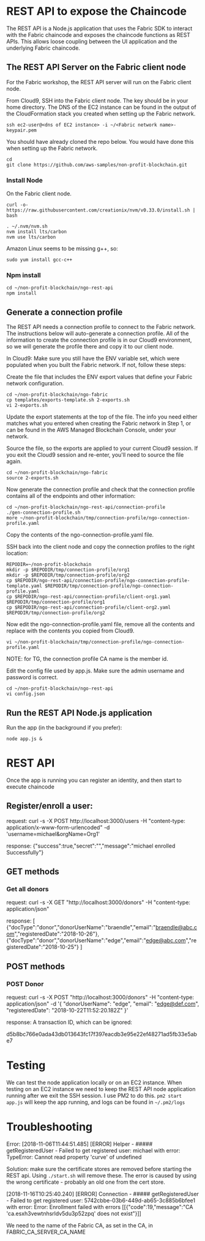 # REST API to expose the Chaincode

The REST API is a Node.js application that uses the Fabric SDK to interact with the Fabric chaincode
and exposes the chaincode functions as REST APIs. This allows loose coupling between the UI application
and the underlying Fabric chaincode.

## The REST API Server on the Fabric client node
For the Fabric workshop, the REST API server will run on the Fabric client node.

From Cloud9, SSH into the Fabric client node. The key should be in your home directory. The DNS of the
EC2 instance can be found in the output of the CloudFormation stack you created when setting up the
Fabric network.

```
ssh ec2-user@<dns of EC2 instance> -i ~/<Fabric network name>-keypair.pem
```

You should have already cloned the repo below. You would have done this when setting up the
Fabric network.

```
cd
git clone https://github.com/aws-samples/non-profit-blockchain.git
```

### Install Node
On the Fabric client node.

```
curl -o- https://raw.githubusercontent.com/creationix/nvm/v0.33.0/install.sh | bash
```

```
. ~/.nvm/nvm.sh
nvm install lts/carbon
nvm use lts/carbon
```

Amazon Linux seems to be missing g++, so:

```
sudo yum install gcc-c++
```

### Npm install

```
cd ~/non-profit-blockchain/ngo-rest-api
npm install
```

## Generate a connection profile

The REST API needs a connection profile to connect to the Fabric network. The instructions below will 
auto-generate a connection profile. All of the information to create the connection profile is in 
our Cloud9 environment, so we will generate the profile there and copy it to our client node.

In Cloud9:
Make sure you still have the ENV variable set, which were populated when you built the Fabric network.
If not, follow these steps:

Create the file that includes the ENV export values that define your Fabric network configuration.

```
cd ~/non-profit-blockchain/ngo-fabric
cp templates/exports-template.sh 2-exports.sh
vi 2-exports.sh
```

Update the export statements at the top of the file. The info you need either matches what you 
entered when creating the Fabric network in Step 1, or can be found in the AWS Managed Blockchain Console,
under your network.

Source the file, so the exports are applied to your current Cloud9 session. If you exit the Cloud9
session and re-enter, you'll need to source the file again.

```
cd ~/non-profit-blockchain/ngo-fabric
source 2-exports.sh
```

Now generate the connection profile and check that the connection profile contains all of the
endpoints and other information:

```
cd ~/non-profit-blockchain/ngo-rest-api/connection-profile
./gen-connection-profile.sh
more ~/non-profit-blockchain/tmp/connection-profile/ngo-connection-profile.yaml
```

Copy the contents of the ngo-connection-profile.yaml file.

SSH back into the client node and copy the connection profiles to the right location:

```
REPODIR=~/non-profit-blockchain
mkdir -p $REPODIR/tmp/connection-profile/org1
mkdir -p $REPODIR/tmp/connection-profile/org2
cp $REPODIR/ngo-rest-api/connection-profile/ngo-connection-profile-template.yaml $REPODIR/tmp/connection-profile/ngo-connection-profile.yaml
cp $REPODIR/ngo-rest-api/connection-profile/client-org1.yaml $REPODIR/tmp/connection-profile/org1
cp $REPODIR/ngo-rest-api/connection-profile/client-org2.yaml $REPODIR/tmp/connection-profile/org2
```

Now edit the ngo-connection-profile.yaml file, remove all the contents and replace with the contents you
copied from Cloud9.

```
vi ~/non-profit-blockchain/tmp/connection-profile/ngo-connection-profile.yaml
```
NOTE: for TG, the connection profile CA name is the member id.

Edit the config file used by app.js. Make sure the admin username and password is correct.

```
cd ~/non-profit-blockchain/ngo-rest-api
vi config.json
```

## Run the REST API Node.js application

Run the app (in the background if you prefer):

```
node app.js &
```

# REST API 
Once the app is running you can register an identity, and then start to execute chaincode

## Register/enroll a user:

request:
curl -s -X POST http://localhost:3000/users -H "content-type: application/x-www-form-urlencoded" -d 'username=michael&orgName=Org1'

response:
{"success":true,"secret":"","message":"michael enrolled Successfully"}

## GET methods

### Get all donors

request:
curl -s -X GET   "http://localhost:3000/donors" -H "content-type: application/json"

response:
[
    {"docType":"donor","donorUserName":"braendle","email":"braendle@abc.com","registeredDate":"2018-10-26"},
    {"docType":"donor","donorUserName":"edge","email":"edge@abc.com","registeredDate":"2018-10-25"}
]

## POST methods

### POST Donor

request:
curl -s -X POST "http://localhost:3000/donors" -H "content-type: application/json" -d '{ 
   "donorUserName": "edge", 
   "email": "edge@def.com", 
   "registeredDate": "2018-10-22T11:52:20.182Z" 
}'

response:
A transaction ID, which can be ignored:

d5b8bc766e0ada43db013643fc17f397eacdb3e95e22ef48271ad5fb33e5abe7

# Testing
We can test the node application locally or on an EC2 instance. When testing on an EC2 instance 
we need to keep the REST API node application running after we exit the SSH session. I use PM2 to do 
this. `pm2 start app.js` will keep the app running, and logs can be found in `~/.pm2/logs`

# Troubleshooting

Error: [2018-11-06T11:44:51.485] [ERROR] Helper - ##### getRegisteredUser - Failed to get registered user: michael with error: TypeError: Cannot read property 'curve' of undefined

Solution: make sure the certificate stores are removed before starting the REST api. Using `./start.sh` will remove these. The 
error is caused by using the wrong certificate - probably an old one from the cert store.


[2018-11-16T10:25:40.240] [ERROR] Connection - ##### getRegisteredUser - Failed to get registered user: 5742cbbe-03b6-449d-ab65-3c885b6bfee1 with error: Error: Enrollment failed with errors [[{"code":19,"message":"CA 'ca.esxh3vewtnhsrldv5du3p52zpq' does not exist"}]]

We need to the name of the Fabric CA, as set in the CA, in FABRIC_CA_SERVER_CA_NAME